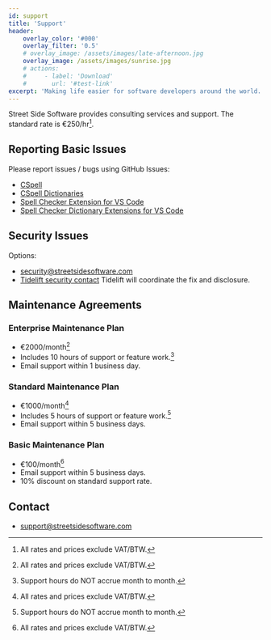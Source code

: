 ```yaml
---
id: support
title: 'Support'
header:
    overlay_color: '#000'
    overlay_filter: '0.5'
    # overlay_image: /assets/images/late-afternoon.jpg
    overlay_image: /assets/images/sunrise.jpg
    # actions:
    #     - label: 'Download'
    #       url: '#test-link'
excerpt: 'Making life easier for software developers around the world.'
---
```


Street Side Software provides consulting services and support. The standard rate is €250/hr[^vat].

## Reporting Basic Issues

Please report issues / bugs using GitHub Issues:

-   [CSpell](https://github.com/streetsidesoftware/cspell/issues/new/choose)
-   [CSpell Dictionaries](https://github.com/streetsidesoftware/cspell-dicts/issues/new/choose)
-   [Spell Checker Extension for VS Code](https://github.com/streetsidesoftware/vscode-spell-checker/issues/new/choose)
-   [Spell Checker Dictionary Extensions for VS Code](https://github.com/streetsidesoftware/vscode-cspell-dict-extensions/issues/new/choose)

## Security Issues

Options:

-   [security@streetsidesoftware.com](mailto:security@streetsidesoftware.com)
-   [Tidelift security contact](https://tidelift.com/security)
    Tidelift will coordinate the fix and disclosure.

## Maintenance Agreements

### Enterprise Maintenance Plan

-   €2000/month[^vat]
-   Includes 10 hours of support or feature work.[^support_hours]
-   Email support within 1 business day.

### Standard Maintenance Plan

-   €1000/month[^vat]
-   Includes 5 hours of support or feature work.[^support_hours]
-   Email support within 5 business days.

### Basic Maintenance Plan

-   €100/month[^vat]
-   Email support within 5 business days.
-   10% discount on standard support rate.

## Contact

-   [support@streetsidesoftware.com](mailto:support@streetsidesoftware.com)


[^vat]: All rates and prices exclude VAT/BTW.
[^support_hours]: Support hours do NOT accrue month to month.
